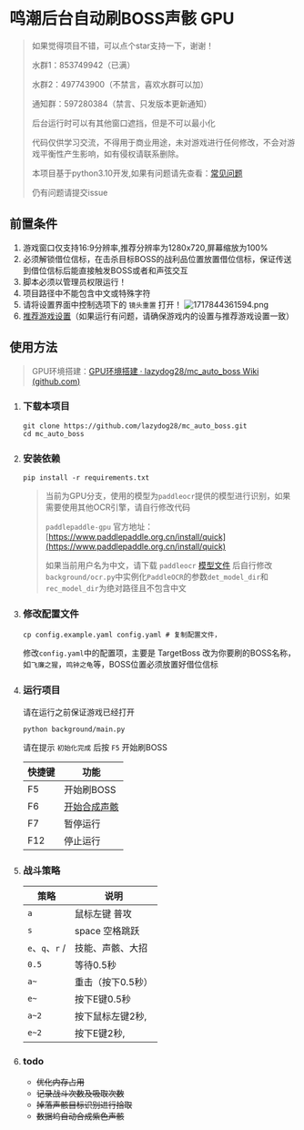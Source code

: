 # 鸣潮后台自动刷BOSS声骸 GPU

> 如果觉得项目不错，可以点个star支持一下，谢谢！
> 
> 水群1：853749942（已满）
> 
> 水群2：497743900（不禁言，喜欢水群可以加）
> 
> 通知群：597280384（禁言、只发版本更新通知）
> 
> 后台运行时可以有其他窗口遮挡，但是不可以最小化
> 
> 代码仅供学习交流，不得用于商业用途，未对游戏进行任何修改，不会对游戏平衡性产生影响，如有侵权请联系删除。
> 
> 本项目基于python3.10开发,如果有问题请先查看：[常见问题](https://github.com/lazydog28/mc_auto_boss/wiki/%E5%B8%B8%E8%A7%81%E9%97%AE%E9%A2%98)
> 
> 仍有问题请提交issue

## 前置条件

1. 游戏窗口仅支持16:9分辨率,推荐分辨率为1280x720,屏幕缩放为100%
2. 必须解锁借位信标，在击杀目标BOSS的战利品位置放置借位信标，保证传送到借位信标后能直接触发BOSS或者和声弦交互
3. 脚本必须以管理员权限运行！
4. 项目路径中不能包含中文或特殊字符
5. 请将设置界面中控制选项下的 `镜头重置` 打开！
![1717844361594.png](https://hermes981128.oss-cn-shanghai.aliyuncs.com/ImageBed/1717844361594.png)
6. [推荐游戏设置](https://github.com/lazydog28/mc_auto_boss/wiki/%E6%8E%A8%E8%8D%90%E6%B8%B8%E6%88%8F%E8%AE%BE%E7%BD%AE)（如果运行有问题，请确保游戏内的设置与推荐游戏设置一致）

## 使用方法

> GPU环境搭建：[GPU环境搭建 · lazydog28/mc_auto_boss Wiki (github.com)](https://github.com/lazydog28/mc_auto_boss/wiki/GPU环境搭建)

1. ### 下载本项目
    ```shell
    git clone https://github.com/lazydog28/mc_auto_boss.git
    cd mc_auto_boss
    ```
2. ### 安装依赖
    ```shell
    pip install -r requirements.txt
    ```
   > 当前为GPU分支，使用的模型为`paddleocr`提供的模型进行识别，如果需要使用其他OCR引擎，请自行修改代码
   >
   >  `paddlepaddle-gpu` 官方地址：[https://www.paddlepaddle.org.cn/install/quick](https://www.paddlepaddle.org.cn/install/quick)
   > 
   > 如果当前用户名为中文，请下载 `paddleocr` [模型文件](https://github.com/PaddlePaddle/PaddleOCR/blob/main/doc/doc_ch/models_list.md) 后自行修改`background/ocr.py`中实例化`PaddleOCR`的参数`det_model_dir`和`rec_model_dir`为绝对路径且不包含中文

3. ### 修改配置文件
    ```shell
    cp config.example.yaml config.yaml # 复制配置文件，
    ```
   修改`config.yaml`中的配置项，主要是 TargetBoss 改为你要刷的BOSS名称，如`飞廉之猩`，`鸣钟之龟`等，BOSS位置必须放置好借位信标


4. ### 运行项目
   请在运行之前保证游戏已经打开
    ```shell
    python background/main.py
    ```
   
   请在提示 `初始化完成` 后按 `F5` 开始刷BOSS
   
   | 快捷键 | 功能      |
   |-----|---------|
   | F5  | 开始刷BOSS |
   | F6  | [开始合成声骸](https://github.com/lazydog28/mc_auto_boss/wiki/%E5%A3%B0%E9%AA%B8%E8%9E%8D%E5%90%88%E4%BD%BF%E7%94%A8%E6%95%99%E7%A8%8B)  |
   | F7  | 暂停运行    |
   | F12 | 停止运行    |


5. ### 战斗策略
   | 策略            | 说明         |
   |---------------|------------|
   | `a`           | 鼠标左键 普攻    |
   | `s`           | space 空格跳跃 |
   | `e`、`q`、`r` / | 技能、声骸、大招   |
   | `0.5`         | 等待0.5秒     |
   | `a~ `         | 重击（按下0.5秒） |
   | `e~ `         | 按下E键0.5秒   |
   | `a~2`         | 按下鼠标左键2秒,  |
   | `e~2`         | 按下E键2秒,    |


6. ### todo
	* ~~优化内存占用~~
	* ~~记录战斗次数及吸取次数~~
	* ~~掉落声骸目标识别进行拾取~~
    * ~~数据坞自动合成紫色声骸~~
